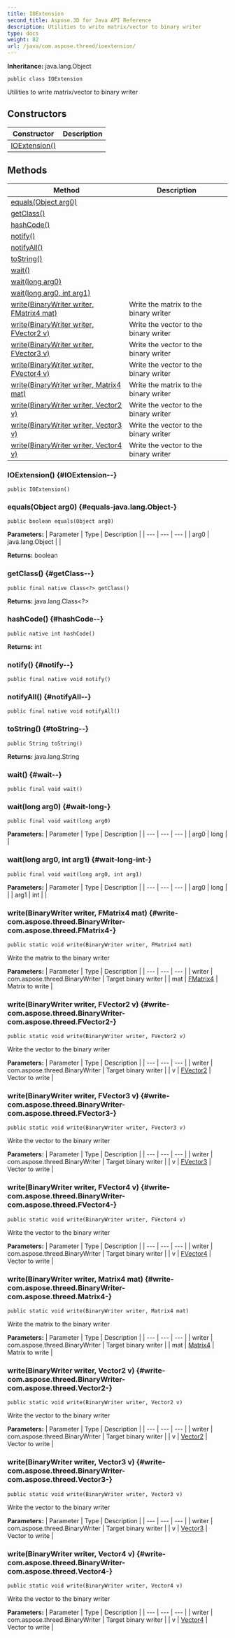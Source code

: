 ```yaml
---
title: IOExtension
second_title: Aspose.3D for Java API Reference
description: Utilities to write matrix/vector to binary writer
type: docs
weight: 82
url: /java/com.aspose.threed/ioextension/
---
```


**Inheritance:**
java.lang.Object
```
public class IOExtension
```

Utilities to write matrix/vector to binary writer
## Constructors

| Constructor | Description |
| --- | --- |
| [IOExtension()](#IOExtension--) |  |
## Methods

| Method | Description |
| --- | --- |
| [equals(Object arg0)](#equals-java.lang.Object-) |  |
| [getClass()](#getClass--) |  |
| [hashCode()](#hashCode--) |  |
| [notify()](#notify--) |  |
| [notifyAll()](#notifyAll--) |  |
| [toString()](#toString--) |  |
| [wait()](#wait--) |  |
| [wait(long arg0)](#wait-long-) |  |
| [wait(long arg0, int arg1)](#wait-long-int-) |  |
| [write(BinaryWriter writer, FMatrix4 mat)](#write-com.aspose.threed.BinaryWriter-com.aspose.threed.FMatrix4-) | Write the matrix to the binary writer |
| [write(BinaryWriter writer, FVector2 v)](#write-com.aspose.threed.BinaryWriter-com.aspose.threed.FVector2-) | Write the vector to the binary writer |
| [write(BinaryWriter writer, FVector3 v)](#write-com.aspose.threed.BinaryWriter-com.aspose.threed.FVector3-) | Write the vector to the binary writer |
| [write(BinaryWriter writer, FVector4 v)](#write-com.aspose.threed.BinaryWriter-com.aspose.threed.FVector4-) | Write the vector to the binary writer |
| [write(BinaryWriter writer, Matrix4 mat)](#write-com.aspose.threed.BinaryWriter-com.aspose.threed.Matrix4-) | Write the matrix to the binary writer |
| [write(BinaryWriter writer, Vector2 v)](#write-com.aspose.threed.BinaryWriter-com.aspose.threed.Vector2-) | Write the vector to the binary writer |
| [write(BinaryWriter writer, Vector3 v)](#write-com.aspose.threed.BinaryWriter-com.aspose.threed.Vector3-) | Write the vector to the binary writer |
| [write(BinaryWriter writer, Vector4 v)](#write-com.aspose.threed.BinaryWriter-com.aspose.threed.Vector4-) | Write the vector to the binary writer |
### IOExtension() {#IOExtension--}
```
public IOExtension()
```


### equals(Object arg0) {#equals-java.lang.Object-}
```
public boolean equals(Object arg0)
```




**Parameters:**
| Parameter | Type | Description |
| --- | --- | --- |
| arg0 | java.lang.Object |  |

**Returns:**
boolean
### getClass() {#getClass--}
```
public final native Class<?> getClass()
```




**Returns:**
java.lang.Class<?>
### hashCode() {#hashCode--}
```
public native int hashCode()
```




**Returns:**
int
### notify() {#notify--}
```
public final native void notify()
```




### notifyAll() {#notifyAll--}
```
public final native void notifyAll()
```




### toString() {#toString--}
```
public String toString()
```




**Returns:**
java.lang.String
### wait() {#wait--}
```
public final void wait()
```




### wait(long arg0) {#wait-long-}
```
public final void wait(long arg0)
```




**Parameters:**
| Parameter | Type | Description |
| --- | --- | --- |
| arg0 | long |  |

### wait(long arg0, int arg1) {#wait-long-int-}
```
public final void wait(long arg0, int arg1)
```




**Parameters:**
| Parameter | Type | Description |
| --- | --- | --- |
| arg0 | long |  |
| arg1 | int |  |

### write(BinaryWriter writer, FMatrix4 mat) {#write-com.aspose.threed.BinaryWriter-com.aspose.threed.FMatrix4-}
```
public static void write(BinaryWriter writer, FMatrix4 mat)
```


Write the matrix to the binary writer

**Parameters:**
| Parameter | Type | Description |
| --- | --- | --- |
| writer | com.aspose.threed.BinaryWriter | Target binary writer |
| mat | [FMatrix4](../../com.aspose.threed/fmatrix4) | Matrix to write |

### write(BinaryWriter writer, FVector2 v) {#write-com.aspose.threed.BinaryWriter-com.aspose.threed.FVector2-}
```
public static void write(BinaryWriter writer, FVector2 v)
```


Write the vector to the binary writer

**Parameters:**
| Parameter | Type | Description |
| --- | --- | --- |
| writer | com.aspose.threed.BinaryWriter | Target binary writer |
| v | [FVector2](../../com.aspose.threed/fvector2) | Vector to write |

### write(BinaryWriter writer, FVector3 v) {#write-com.aspose.threed.BinaryWriter-com.aspose.threed.FVector3-}
```
public static void write(BinaryWriter writer, FVector3 v)
```


Write the vector to the binary writer

**Parameters:**
| Parameter | Type | Description |
| --- | --- | --- |
| writer | com.aspose.threed.BinaryWriter | Target binary writer |
| v | [FVector3](../../com.aspose.threed/fvector3) | Vector to write |

### write(BinaryWriter writer, FVector4 v) {#write-com.aspose.threed.BinaryWriter-com.aspose.threed.FVector4-}
```
public static void write(BinaryWriter writer, FVector4 v)
```


Write the vector to the binary writer

**Parameters:**
| Parameter | Type | Description |
| --- | --- | --- |
| writer | com.aspose.threed.BinaryWriter | Target binary writer |
| v | [FVector4](../../com.aspose.threed/fvector4) | Vector to write |

### write(BinaryWriter writer, Matrix4 mat) {#write-com.aspose.threed.BinaryWriter-com.aspose.threed.Matrix4-}
```
public static void write(BinaryWriter writer, Matrix4 mat)
```


Write the matrix to the binary writer

**Parameters:**
| Parameter | Type | Description |
| --- | --- | --- |
| writer | com.aspose.threed.BinaryWriter | Target binary writer |
| mat | [Matrix4](../../com.aspose.threed/matrix4) | Matrix to write |

### write(BinaryWriter writer, Vector2 v) {#write-com.aspose.threed.BinaryWriter-com.aspose.threed.Vector2-}
```
public static void write(BinaryWriter writer, Vector2 v)
```


Write the vector to the binary writer

**Parameters:**
| Parameter | Type | Description |
| --- | --- | --- |
| writer | com.aspose.threed.BinaryWriter | Target binary writer |
| v | [Vector2](../../com.aspose.threed/vector2) | Vector to write |

### write(BinaryWriter writer, Vector3 v) {#write-com.aspose.threed.BinaryWriter-com.aspose.threed.Vector3-}
```
public static void write(BinaryWriter writer, Vector3 v)
```


Write the vector to the binary writer

**Parameters:**
| Parameter | Type | Description |
| --- | --- | --- |
| writer | com.aspose.threed.BinaryWriter | Target binary writer |
| v | [Vector3](../../com.aspose.threed/vector3) | Vector to write |

### write(BinaryWriter writer, Vector4 v) {#write-com.aspose.threed.BinaryWriter-com.aspose.threed.Vector4-}
```
public static void write(BinaryWriter writer, Vector4 v)
```


Write the vector to the binary writer

**Parameters:**
| Parameter | Type | Description |
| --- | --- | --- |
| writer | com.aspose.threed.BinaryWriter | Target binary writer |
| v | [Vector4](../../com.aspose.threed/vector4) | Vector to write |


